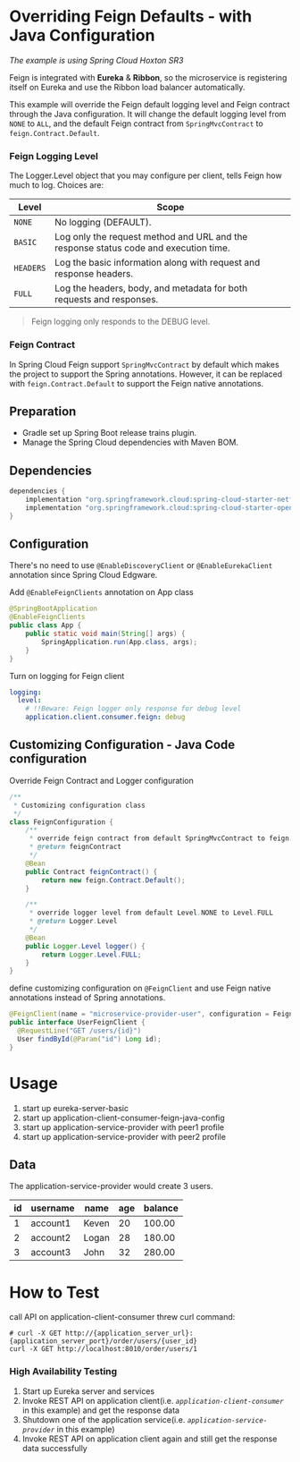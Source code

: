 # Overriding Feign Defaults - with Java Configuration
_The example is using Spring Cloud Hoxton SR3_

Feign is integrated with **Eureka** & **Ribbon**, so the microservice is registering itself on Eureka and use the Ribbon load balancer automatically.

This example will override the Feign default logging level and Feign contract through the Java configuration.
It will change the default logging level from `NONE` to `ALL`, and the default Feign contract from `SpringMvcContract` to `feign.Contract.Default`.

### Feign Logging Level
The Logger.Level object that you may configure per client, tells Feign how much to log. Choices are:

| Level | Scope |
|---|---|
| `NONE` | No logging (DEFAULT). |
| `BASIC` | Log only the request method and URL and the response status code and execution time. |
| `HEADERS` | Log the basic information along with request and response headers. |
| `FULL` | Log the headers, body, and metadata for both requests and responses. |
> Feign logging only responds to the DEBUG level.

### Feign Contract
In Spring Cloud Feign support `SpringMvcContract` by default which makes the project to support the Spring annotations. However, it can be replaced with `feign.Contract.Default` to support the Feign native annotations.

## Preparation
- Gradle set up Spring Boot release trains plugin.
- Manage the Spring Cloud dependencies with Maven BOM.

## Dependencies
```groovy
dependencies {
    implementation "org.springframework.cloud:spring-cloud-starter-netflix-eureka-client"
    implementation "org.springframework.cloud:spring-cloud-starter-openfeign"
}
```

## Configuration
There's no need to use `@EnableDiscoveryClient` or `@EnableEurekaClient` annotation since Spring Cloud Edgware.

Add `@EnableFeignClients` annotation on App class
```java
@SpringBootApplication
@EnableFeignClients
public class App {
    public static void main(String[] args) {
        SpringApplication.run(App.class, args);
    }
}
```

Turn on logging for Feign client
```yaml
logging:
  level:
    # !!Beware: Feign logger only response for debug level
    application.client.consumer.feign: debug
```

## Customizing Configuration - Java Code configuration
Override Feign Contract and Logger configuration
```java
/**
 * Customizing configuration class
 */
class FeignConfiguration {
    /**
     * override feign contract from default SpringMvcContract to feign.Contract.Default which supports Feign native annotations.
     * @return feignContract
     */
    @Bean
    public Contract feignContract() {
        return new feign.Contract.Default();
    }

    /**
     * override logger level from default Level.NONE to Level.FULL
     * @return Logger.Level
     */
    @Bean
    public Logger.Level logger() {
        return Logger.Level.FULL;
    }
}
```

define customizing configuration on `@FeignClient` and use Feign native annotations instead of Spring annotations.
```java
@FeignClient(name = "microservice-provider-user", configuration = FeignConfiguration .class)
public interface UserFeignClient {
  @RequestLine("GET /users/{id}")
  User findById(@Param("id") Long id);
}
```

# Usage
1. start up eureka-server-basic
2. start up application-client-consumer-feign-java-config
3. start up application-service-provider with peer1 profile
4. start up application-service-provider with peer2 profile

## Data
The application-service-provider would create 3 users.

| id | username | name | age | balance |
|---|---|---|---|---|
| 1 | account1 | Keven | 20 | 100.00 |
| 2 | account2 | Logan | 28 | 180.00 |
| 3 | account3 | John | 32 | 280.00 |

# How to Test
call API on application-client-consumer threw curl command:
```shell script
# curl -X GET http://{application_server_url}:{application_server_port}/order/users/{user_id}
curl -X GET http://localhost:8010/order/users/1
```

### High Availability Testing
1. Start up Eureka server and services
2. Invoke REST API on application client(i.e. _`application-client-consumer`_ in this example) and get the response data
3. Shutdown one of the application service(i.e. _`application-service-provider`_ in this example)
4. Invoke REST API on application client again and still get the response data successfully